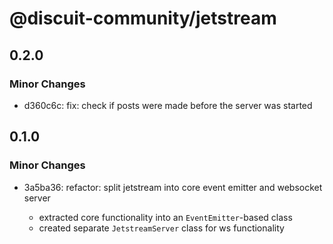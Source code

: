 # @discuit-community/jetstream

## 0.2.0

### Minor Changes

- d360c6c: fix: check if posts were made before the server was started

## 0.1.0

### Minor Changes

- 3a5ba36: refactor: split jetstream into core event emitter and websocket server

  - extracted core functionality into an `EventEmitter`-based class
  - created separate `JetstreamServer` class for ws functionality

